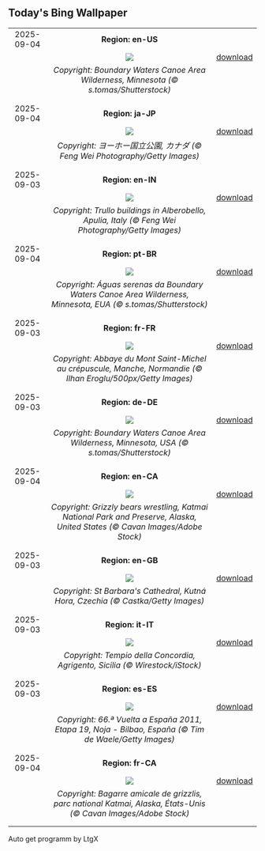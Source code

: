 ## Today's Bing Wallpaper
|      |      |      |
| :----: | :----: | :----: |
|2025-09-04|**Region: en-US**||
||![](https://www.bing.com/th?id=OHR.MinnesotaWaters_EN-US4282198656_UHD.jpg&pid=hp&w=1152&h=648&rs=1&c=4)| [download](https://www.bing.com/th?id=OHR.MinnesotaWaters_EN-US4282198656_UHD.jpg)|
||*Copyright: Boundary Waters Canoe Area Wilderness, Minnesota (© s.tomas/Shutterstock)*
||
|||
|2025-09-04|**Region: ja-JP**||
||![](https://www.bing.com/th?id=OHR.YohoNP_JA-JP5965096200_UHD.jpg&pid=hp&w=1152&h=648&rs=1&c=4)| [download](https://www.bing.com/th?id=OHR.YohoNP_JA-JP5965096200_UHD.jpg)|
||*Copyright: ヨーホー国立公園, カナダ (© Feng Wei Photography/Getty Images)*
||
|||
|2025-09-03|**Region: en-IN**||
||![](https://www.bing.com/th?id=OHR.TrulliHouses_EN-IN4494179096_UHD.jpg&pid=hp&w=1152&h=648&rs=1&c=4)| [download](https://www.bing.com/th?id=OHR.TrulliHouses_EN-IN4494179096_UHD.jpg)|
||*Copyright: Trullo buildings in Alberobello, Apulia, Italy (© Feng Wei Photography/Getty Images)*
||
|||
|2025-09-04|**Region: pt-BR**||
||![](https://www.bing.com/th?id=OHR.MinnesotaWaters_PT-BR7389411612_UHD.jpg&pid=hp&w=1152&h=648&rs=1&c=4)| [download](https://www.bing.com/th?id=OHR.MinnesotaWaters_PT-BR7389411612_UHD.jpg)|
||*Copyright: Águas serenas da Boundary Waters Canoe Area Wilderness, Minnesota, EUA (© s.tomas/Shutterstock)*
||
|||
|2025-09-03|**Region: fr-FR**||
||![](https://www.bing.com/th?id=OHR.MontSaintMichel_FR-FR8463268794_UHD.jpg&pid=hp&w=1152&h=648&rs=1&c=4)| [download](https://www.bing.com/th?id=OHR.MontSaintMichel_FR-FR8463268794_UHD.jpg)|
||*Copyright: Abbaye du Mont Saint-Michel au crépuscule, Manche, Normandie (© Ilhan Eroglu/500px/Getty Images)*
||
|||
|2025-09-03|**Region: de-DE**||
||![](https://www.bing.com/th?id=OHR.MinnesotaWaters_DE-DE6807349928_UHD.jpg&pid=hp&w=1152&h=648&rs=1&c=4)| [download](https://www.bing.com/th?id=OHR.MinnesotaWaters_DE-DE6807349928_UHD.jpg)|
||*Copyright: Boundary Waters Canoe Area Wilderness, Minnesota, USA (© s.tomas/Shutterstock)*
||
|||
|2025-09-04|**Region: en-CA**||
||![](https://www.bing.com/th?id=OHR.WrestlingBears_EN-CA6711958224_UHD.jpg&pid=hp&w=1152&h=648&rs=1&c=4)| [download](https://www.bing.com/th?id=OHR.WrestlingBears_EN-CA6711958224_UHD.jpg)|
||*Copyright: Grizzly bears wrestling, Katmai National Park and Preserve, Alaska, United States (© Cavan Images/Adobe Stock)*
||
|||
|2025-09-03|**Region: en-GB**||
||![](https://www.bing.com/th?id=OHR.SaintBarbaras_EN-GB0842695883_UHD.jpg&pid=hp&w=1152&h=648&rs=1&c=4)| [download](https://www.bing.com/th?id=OHR.SaintBarbaras_EN-GB0842695883_UHD.jpg)|
||*Copyright: St Barbara's Cathedral, Kutná Hora, Czechia (© Castka/Getty Images)*
||
|||
|2025-09-03|**Region: it-IT**||
||![](https://www.bing.com/th?id=OHR.AgrigentoSicilia_IT-IT0162455126_UHD.jpg&pid=hp&w=1152&h=648&rs=1&c=4)| [download](https://www.bing.com/th?id=OHR.AgrigentoSicilia_IT-IT0162455126_UHD.jpg)|
||*Copyright: Tempio della Concordia, Agrigento, Sicilia (© Wirestock/iStock)*
||
|||
|2025-09-03|**Region: es-ES**||
||![](https://www.bing.com/th?id=OHR.LaVueltaBilbao_ES-ES0567019335_UHD.jpg&pid=hp&w=1152&h=648&rs=1&c=4)| [download](https://www.bing.com/th?id=OHR.LaVueltaBilbao_ES-ES0567019335_UHD.jpg)|
||*Copyright: 66.ª Vuelta a España 2011, Etapa 19, Noja - Bilbao, España (© Tim de Waele/Getty Images)*
||
|||
|2025-09-04|**Region: fr-CA**||
||![](https://www.bing.com/th?id=OHR.WrestlingBears_FR-CA4913260045_UHD.jpg&pid=hp&w=1152&h=648&rs=1&c=4)| [download](https://www.bing.com/th?id=OHR.WrestlingBears_FR-CA4913260045_UHD.jpg)|
||*Copyright: Bagarre amicale de grizzlis, parc national Katmai, Alaska, États-Unis (© Cavan Images/Adobe Stock)*
||
|||

Auto get programm by LtgX
